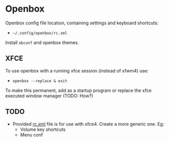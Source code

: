 # Openbox

Openbox config file location, containing settings and keyboard shortcuts:
- `~/.config/openbox/rc.xml`

Install `obconf` and openbox themes.

## XFCE

To use openbox with a running xfce session (instead of xfwm4) use:
- `openbox --replace & exit`

To make this permanent, add as a startup program or replace the xfce executed
window manager (TODO: How?)

## TODO

- Provided [rc.xml](rc.xml) file is for use with xfce4. Create a more generic
  one. Eg:
    - Volume key shortcuts
    - Menu conf

